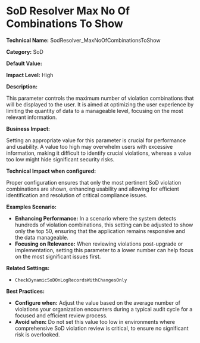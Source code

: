 # SoD Resolver Max No Of Combinations To Show

**Technical Name:** SodResolver_MaxNoOfCombinationsToShow

**Category:** SoD

**Default Value:**

**Impact Level:** High

**Description:**

This parameter controls the maximum number of violation combinations that will be displayed to the user. It is aimed at optimizing the user experience by limiting the quantity of data to a manageable level, focusing on the most relevant information.

**Business Impact:**

Setting an appropriate value for this parameter is crucial for performance and usability. A value too high may overwhelm users with excessive information, making it difficult to identify crucial violations, whereas a value too low might hide significant security risks.

**Technical Impact when configured:**

Proper configuration ensures that only the most pertinent SoD violation combinations are shown, enhancing usability and allowing for efficient identification and resolution of critical compliance issues.

**Examples Scenario:**

- **Enhancing Performance:** In a scenario where the system detects hundreds of violation combinations, this setting can be adjusted to show only the top 50, ensuring that the application remains responsive and the data manageable.
- **Focusing on Relevance:** When reviewing violations post-upgrade or implementation, setting this parameter to a lower number can help focus on the most significant issues first.

**Related Settings:**

- `CheckDynamicSoDOnLogRecordsWithChangesOnly`

**Best Practices:** 

- **Configure when:** Adjust the value based on the average number of violations your organization encounters during a typical audit cycle for a focused and efficient review process.
- **Avoid when:** Do not set this value too low in environments where comprehensive SoD violation review is critical, to ensure no significant risk is overlooked.